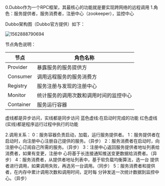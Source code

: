 0.Dubbo作为一个RPC框架，其最核心的功能就是要实现跨网络的远程调用
1.角色：服务提供者，服务消费者，注册中心（zookeeper），监控中心

Dubbo架构图（Dubbo官方提供）如下：

![1562888790694](E:/daybyday/02Web/day51-dubbo_heathy1/%E4%B8%8A%E5%8D%88%E4%BB%A3%E7%A0%81%E5%92%8C%E7%AC%94%E8%AE%B0/%E7%AC%94%E8%AE%B0/dubbo/01.%E8%AE%B2%E4%B9%89/img/1562888790694.png)

节点角色说明：

| 节点      | 角色名称                               |
| --------- | -------------------------------------- |
| Provider  | 暴露服务的服务提供方                   |
| Consumer  | 调用远程服务的服务消费方               |
| Registry  | 服务注册与发现的注册中心               |
| Monitor   | 统计服务的调用次数和调用时间的监控中心 |
| Container | 服务运行容器                           |

虚线都是异步访问，实线都是同步访问
蓝色虚线:在启动时完成的功能
红色虚线(实线)都是程序运行过程中执行的功能


2.调用关系：
0：服务容器负责启动，加载，运行服务提供者。
1：服务提供者在启动时，向注册中心注册自己提供的服务。（异步）
2：服务消费者在启动时，向注册中心订阅自己所需的服务。（异步）
3：注册中心返回服务提供者地址列表给消费者，如果有变更，注册中
心将基于长连接通知推送变更数据给消费者。（异步）
4：服务消费者，从提供者地址列表中，基于软负载均衡算法，选一台
提供者进行调用，如果调用失败，再选另一台调用。（同步）
5：服务消费者和提供者，在内存中累计调用次数和调用时间，定时每
分钟发送一次统计数据到监控中心。（异步）


